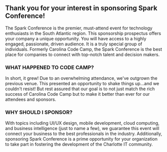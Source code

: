 ## Thank you for your interest in sponsoring Spark Conference!

The Spark Conference is the premier, must-attend event for technology enthusiasts in the South Atlantic region. This sponsorship prospectus offers your company a unique opportunity. You will have access to a highly engaged, passionate, driven audience. It is a truly special group of individuals. Formerly Carolina Code Camp, the Spark Conference is the best place for companies to connect with top-notch talent and decision makers.

### WHAT HAPPENED TO CODE CAMP?

In short, it grew! Due to an overwhelming attendance, we've outgrown the previous venue. This presented an opportunity to shake things up…and we couldn't resist! But rest assured that our goal is to not just match the rich success of Carolina Code Camp but to make it better than ever for our attendees and sponsors.

### WHY SHOULD I SPONSOR?

With topics including UI/UX design, mobile development, cloud computing, and business intelligence (just to name a few), we guarantee this event will connect your business to the best professionals in the industry. Additionally, sponsoring Spark Conference is a prime opportunity for your organization to take part in fostering the development of the Charlotte IT community.
